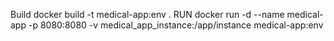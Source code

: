 Build
docker build -t medical-app:env .
RUN 
docker run -d --name medical-app -p 8080:8080 -v medical_app_instance:/app/instance medical-app:env